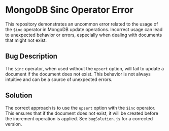 # MongoDB $inc Operator Error
This repository demonstrates an uncommon error related to the usage of the `$inc` operator in MongoDB update operations. Incorrect usage can lead to unexpected behavior or errors, especially when dealing with documents that might not exist.

## Bug Description
The `$inc` operator, when used without the `upsert` option, will fail to update a document if the document does not exist. This behavior is not always intuitive and can be a source of unexpected errors. 

## Solution
The correct approach is to use the `upsert` option with the `$inc` operator. This ensures that if the document does not exist, it will be created before the increment operation is applied.  See `bugSolution.js` for a corrected version.
